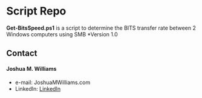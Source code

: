 Script Repo
======

**Get-BitsSpeed.ps1** is a script to determine the BITS transfer rate between 2 Windows computers using SMB
*Version 1.0

## Contact
#### Joshua M. Williams
* e-mail: JoshuaMWilliams.com
* LinkedIn: [LinkedIn](https://www.linkedin.com/in/joshmwilliams/ "Joshua M. Williams on LinkedIn")
